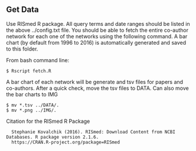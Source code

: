 Get Data
--

Use RISmed R package. All query terms and date ranges should be listed in the above ../config.txt file. You should be able to fetch the entire co-author network for each one of the networks using the following command. A bar chart (by default from 1996 to 2016) is automatically generated and saved to this folder.

From bash command line:
```
$ Rscript fetch.R
```

A bar chart of each network will be generate and tsv files for papers and co-authors. After a quick check, move the tsv files to DATA. Can also move the bar charts to IMG

```
$ mv *.tsv ../DATA/.
$ mv *.png ../IMG/.
```

Citation for the RISmed R Package
```
  Stephanie Kovalchik (2016). RISmed: Download Content from NCBI Databases. R package version 2.1.6.
  https://CRAN.R-project.org/package=RISmed
```
